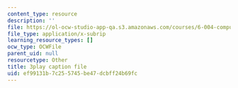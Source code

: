 ```yaml
---
content_type: resource
description: ''
file: https://ol-ocw-studio-app-qa.s3.amazonaws.com/courses/6-004-computation-structures-spring-2017/ef99131b7c255745be47dcbff24b69fc_GBL28_Tw6UQ.vtt
file_type: application/x-subrip
learning_resource_types: []
ocw_type: OCWFile
parent_uid: null
resourcetype: Other
title: 3play caption file
uid: ef99131b-7c25-5745-be47-dcbff24b69fc
---
```

